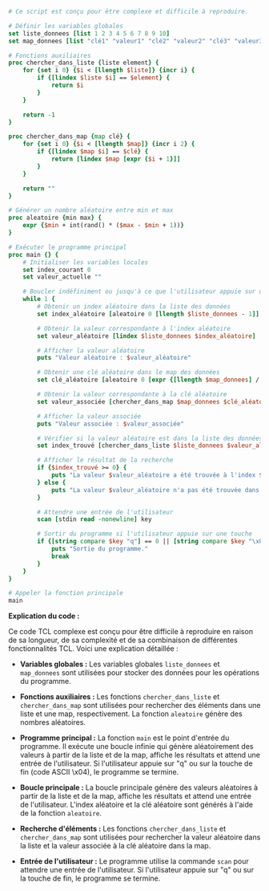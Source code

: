 ```tcl
# Ce script est conçu pour être complexe et difficile à reproduire.

# Définir les variables globales
set liste_donnees [list 1 2 3 4 5 6 7 8 9 10]
set map_donnees [list "clé1" "valeur1" "clé2" "valeur2" "clé3" "valeur3"]

# Fonctions auxiliaires
proc chercher_dans_liste {liste element} {
    for {set i 0} {$i < [llength $liste]} {incr i} {
        if {[lindex $liste $i] == $element} {
            return $i
        }
    }

    return -1
}

proc chercher_dans_map {map clé} {
    for {set i 0} {$i < [llength $map]} {incr i 2} {
        if {[lindex $map $i] == $clé} {
            return [lindex $map [expr {$i + 1}]]
        }
    }

    return ""
}

# Générer un nombre aléatoire entre min et max
proc aleatoire {min max} {
    expr {$min + int(rand() * ($max - $min + 1))}
}

# Exécuter le programme principal
proc main {} {
    # Initialiser les variables locales
    set index_courant 0
    set valeur_actuelle ""

    # Boucler indéfiniment ou jusqu'à ce que l'utilisateur appuie sur une touche
    while 1 {
        # Obtenir un index aléatoire dans la liste des données
        set index_aléatoire [aleatoire 0 [llength $liste_donnees - 1]]

        # Obtenir la valeur correspondante à l'index aléatoire
        set valeur_aléatoire [lindex $liste_donnees $index_aléatoire]

        # Afficher la valeur aléatoire
        puts "Valeur aléatoire : $valeur_aléatoire"

        # Obtenir une clé aléatoire dans le map des données
        set clé_aléatoire [aleatoire 0 [expr {[llength $map_donnees] / 2 - 1}]]

        # Obtenir la valeur correspondante à la clé aléatoire
        set valeur_associée [chercher_dans_map $map_donnees $clé_aléatoire]

        # Afficher la valeur associée
        puts "Valeur associée : $valeur_associée"

        # Vérifier si la valeur aléatoire est dans la liste des données
        set index_trouvé [chercher_dans_liste $liste_donnees $valeur_aléatoire]

        # Afficher le résultat de la recherche
        if {$index_trouvé >= 0} {
            puts "La valeur $valeur_aléatoire a été trouvée à l'index $index_trouvé."
        } else {
            puts "La valeur $valeur_aléatoire n'a pas été trouvée dans la liste."
        }

        # Attendre une entrée de l'utilisateur
        scan [stdin read -nonewline] key

        # Sortir du programme si l'utilisateur appuie sur une touche
        if {[string compare $key "q"] == 0 || [string compare $key "\x04"]} {
            puts "Sortie du programme."
            break
        }
    }
}

# Appeler la fonction principale
main
```

**Explication du code :**

Ce code TCL complexe est conçu pour être difficile à reproduire en raison de sa longueur, de sa complexité et de sa combinaison de différentes fonctionnalités TCL. Voici une explication détaillée :

* **Variables globales :** Les variables globales `liste_donnees` et `map_donnees` sont utilisées pour stocker des données pour les opérations du programme.

* **Fonctions auxiliaires :** Les fonctions `chercher_dans_liste` et `chercher_dans_map` sont utilisées pour rechercher des éléments dans une liste et une map, respectivement. La fonction `aleatoire` génère des nombres aléatoires.

* **Programme principal :** La fonction `main` est le point d'entrée du programme. Il exécute une boucle infinie qui génère aléatoirement des valeurs à partir de la liste et de la map, affiche les résultats et attend une entrée de l'utilisateur. Si l'utilisateur appuie sur "q" ou sur la touche de fin (code ASCII \x04), le programme se termine.

* **Boucle principale :** La boucle principale génère des valeurs aléatoires à partir de la liste et de la map, affiche les résultats et attend une entrée de l'utilisateur. L'index aléatoire et la clé aléatoire sont générés à l'aide de la fonction `aleatoire`.

* **Recherche d'éléments :** Les fonctions `chercher_dans_liste` et `chercher_dans_map` sont utilisées pour rechercher la valeur aléatoire dans la liste et la valeur associée à la clé aléatoire dans la map.

* **Entrée de l'utilisateur :** Le programme utilise la commande `scan` pour attendre une entrée de l'utilisateur. Si l'utilisateur appuie sur "q" ou sur la touche de fin, le programme se termine.